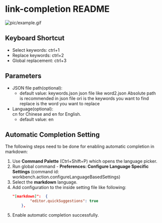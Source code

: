 # link-completion README

![pic/example.gif](https://github.com/1095560081/changeKeyword/tree/master/pic/example.gif)

## Keyboard Shortcut
- Select keywords: ctrl+1 
- Replace keywords: ctrl+2
- Global replacement: ctrl+3


## Parameters
- JSON file path(optional):
   - default value: keywords.json
json file like word2.json
Absolute path is recommended
in json file
ori is the keywords you want to find
replace is the word you want to replace
- Language(optional):    
   cn for Chinese and en for English.
   - default value: en


## Automatic Completion Setting

The following steps need to be done for enabling automatic completion in markdown:

1. Use **Command Palette** (Ctrl+Shift+P) which opens the language picker.
2. Run global command - **Preferences: Configure Language Specific Settings** (command id: workbench.action.configureLanguageBasedSettings)
3. Select the **markdown** language.
4. Add configuration to the inside setting file like following:
    ```json
    "[markdown]":  {
            "editor.quickSuggestions": true
        },
    ```
5. Enable automatic completion successfully.
